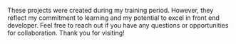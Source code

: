 These projects were created during my training period. However, they reflect my commitment to learning and my potential to excel in front end developer. Feel free to reach out if you have any questions or opportunities for collaboration. Thank you for visiting!
